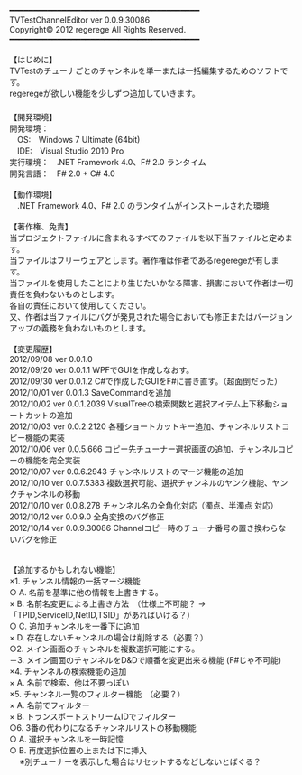 ﻿﻿━━━━━━━━━━━━━━━━━━━━━━━━━━━━━━━━━━━━━━━━<br/>
                       TVTestChannelEditor   ver 0.0.9.30086<br/>
                          Copyright© 2012 regerege  All Rights Reserved.<br/>
━━━━━━━━━━━━━━━━━━━━━━━━━━━━━━━━━━━━━━━━<br/>
<br/>
【はじめに】<br/>
TVTestのチューナごとのチャンネルを単一または一括編集するためのソフトです。<br/>
regeregeが欲しい機能を少しずつ追加していきます。<br/>
<br/>
【開発環境】<br/>
開発環境：<br/>
　OS:　Windows 7 Ultimate (64bit)<br/>
　IDE:　Visual Studio 2010 Pro<br/>
実行環境：　.NET Framework 4.0、F# 2.0 ランタイム<br/>
開発言語：　F# 2.0 + C# 4.0<br/>
<br/>
【動作環境】<br/>
　.NET Framework 4.0、F# 2.0 のランタイムがインストールされた環境<br/>
<br/>
【著作権、免責】<br/>
当プロジェクトファイルに含まれるすべてのファイルを以下当ファイルと定めます。<br/>
当ファイルはフリーウェアとします。著作権は作者であるregeregeが有します。<br/>
当ファイルを使用したことにより生じたいかなる障害、損害において作者は一切責任を負わないものとします。<br/>
各自の責任において使用してください。<br/>
又、作者は当ファイルにバグが発見された場合においても修正またはバージョンアップの義務を負わないものとします。<br/>
<br/>
【変更履歴】<br/>
2012/09/08  ver 0.0.1.0<br/>
2012/09/20  ver 0.0.1.1        WPFでGUIを作成しなおす。<br/>
2012/09/30  ver 0.0.1.2        C#で作成したGUIをF#に書き直す。（超面倒だった）<br/>
2012/10/01  ver 0.0.1.3        SaveCommandを追加<br/>
2012/10/02  ver 0.0.1.2039     VisualTreeの検索関数と選択アイテム上下移動ショートカットの追加<br/>
2012/10/03  ver 0.0.2.2120     各種ショートカットキー追加、チャンネルリストコピー機能の実装<br/>
2012/10/06  ver 0.0.5.666      コピー先チューナー選択画面の追加、チャンネルコピーの機能を完全実装<br/>
2012/10/07  ver 0.0.6.2943     チャンネルリストのマージ機能の追加<br/>
2012/10/10  ver 0.0.7.5383     複数選択可能、選択チャンネルのヤンク機能、ヤンクチャンネルの移動<br/>
2012/10/10  ver 0.0.8.278      チャンネル名の全角化対応（濁点、半濁点 対応）<br/>
2012/10/12  ver 0.0.9.0        全角変換のバグ修正<br/>
2012/10/14  ver 0.0.9.30086    Channelコピー時のチューナ番号の置き換わらないバグを修正<br/>
<br/>
<br/>
【追加するかもしれない機能】<br/>
×1. チャンネル情報の一括マージ機能<br/>
○ A. 名前を基準に他の情報を上書きする。<br/>
× B. 名前名変更による上書き方法　（仕様上不可能？ -> 「TPID,ServiceID,NetID,TSID」があればいける？）<br/>
○ C. 追加チャンネルを一番下に追加<br/>
× D. 存在しないチャンネルの場合は削除する（必要？）<br/>
○2. メイン画面のチャンネルを複数選択可能にする。<br/>
－3. メイン画面のチャンネルをD&Dで順番を変更出来る機能 (F#じゃ不可能)<br/>
×4. チャンネルの検索機能の追加<br/>
× A. 名前で検索、他は不要っぽい<br/>
×5. チャンネル一覧のフィルター機能　（必要？）<br/>
× A. 名前でフィルター<br/>
× B. トランスポートストリームIDでフィルター<br/>
○6. 3番の代わりになるチャンネルリストの移動機能<br/>
○ A. 選択チャンネルを一時記憶<br/>
○ B. 再度選択位置の上または下に挿入<br/>
　 ※別チューナーを表示した場合はリセットするなどしないとばぐる？<br/>
<br/>
<br/>
